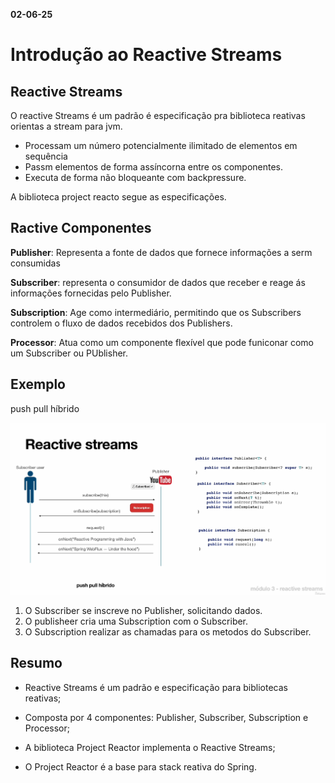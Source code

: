 **02-06-25**

# Introdução ao Reactive Streams

## Reactive Streams

O reactive Streams é um padrão é especificação pra biblioteca reativas orientas a stream para jvm.

- Processam um número potencialmente ilimitado de elementos em sequência
- Passm elementos de forma assíncorna entre os componentes.
- Executa de forma não bloqueante com backpressure.

A biblioteca project reacto segue as especificações.

## Ractive Componentes

**Publisher**: Representa a fonte de dados que fornece informações a serm consumidas

**Subscriber**: representa o consumidor de dados que receber e reage ás informações fornecidas pelo Publisher.

**Subscription**: Age como intermediário, permitindo que os Subscribers controlem o fluxo de dados recebidos dos Publishers.

**Processor**: Atua como um componente flexível que pode funiconar como um Subscriber ou PUblisher.

## Exemplo

push pull híbrido

![alt text](image.png)

1. O Subscriber se inscreve no Publisher, solicitando dados.
2. O publisheer cria uma Subscription com o Subscriber.
3. O Subscription realizar as chamadas para os metodos do Subscriber.

## Resumo

- Reactive Streams é um padrão e especificação para bibliotecas reativas;

- Composta por 4 componentes: Publisher, Subscriber, Subscription e Processor;

- A biblioteca Project Reactor implementa o Reactive Streams;

- O Project Reactor é a base para stack reativa do Spring.
